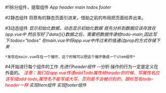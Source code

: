 #1拆分组件，提取组件
*App*
    *header*
    *main*
        *todos*
    *footer*

#2静态组件
将原有的静态页面引进来，借助之前的布局把页面给弄出来。

#3动态组件
*显示初始化数据，动态显示初始化数据*
    *首先分析到数据应该存放在app.vue中*
    *然后写好了data(){}数据之后，需要把数据传递给todo-main,因此写下:todos="todos"*
    *在main.vue中将app.vue中传过来的值通过prop的方式存储下来*

    *发现在main.vue存在一个循环，这个时候可以把这个循环做成一个item组件*

#4开始进行每个组件的工作
*先进行header组件*  --分析:操作的行为一定是定义在外面的。
    *<font style="color:red;">注意：我们在app.vue传递addTodo属性给header的时候，写属性名应该写成add-todo,属性名不能写成大写，否则是不会被识别的，跟标签名todo-header一样</font>*
*实现Item组件*
*实现footer组件*